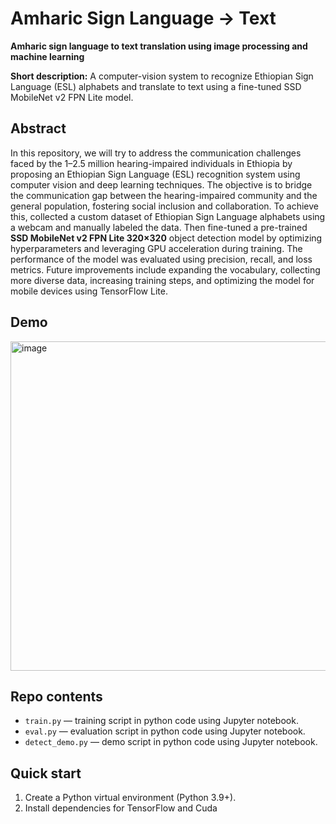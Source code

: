 # Amharic Sign Language → Text
**Amharic sign language to text translation using image processing and machine learning**

**Short description:** A computer-vision system to recognize Ethiopian Sign Language (ESL) alphabets and translate to text using a fine-tuned SSD MobileNet v2 FPN Lite model.

## Abstract
In this repository, we will try to address the communication challenges faced by the 1–2.5 million hearing-impaired individuals in Ethiopia by proposing an Ethiopian Sign Language (ESL) recognition system using computer vision and deep learning techniques. The objective is to bridge the communication gap between the hearing-impaired community and the general population, fostering social inclusion and collaboration. To achieve this, collected a custom dataset of Ethiopian Sign Language alphabets using a webcam and manually labeled the data. Then fine-tuned a pre-trained **SSD MobileNet v2 FPN Lite 320×320** object detection model by optimizing hyperparameters and leveraging GPU acceleration during training. The performance of the model was evaluated using precision, recall, and loss metrics. Future improvements include expanding the vocabulary, collecting more diverse data, increasing training steps, and optimizing the model for mobile devices using TensorFlow Lite.

## Demo
<img width="667" height="527" alt="image" src="https://github.com/user-attachments/assets/189feacc-336e-4a4d-b460-a303ac28bc9a" />


## Repo contents
- `train.py` — training script in python code using Jupyter notebook.
- `eval.py` — evaluation script in python code using Jupyter notebook.
- `detect_demo.py` — demo script in python code using Jupyter notebook.

  
## Quick start
1. Create a Python virtual environment (Python 3.9+).
2. Install dependencies for TensorFlow and Cuda

